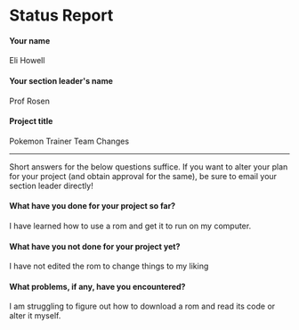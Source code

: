 # Status Report

#### Your name

Eli Howell

#### Your section leader's name

Prof Rosen

#### Project title

Pokemon Trainer Team Changes

***

Short answers for the below questions suffice. If you want to alter your plan for your project (and obtain approval for the same), be sure to email your section leader directly!

#### What have you done for your project so far?

I have learned how to use a rom and get it to run on my computer.

#### What have you not done for your project yet?

I have not edited the rom to change things to my liking

#### What problems, if any, have you encountered?

I am struggling to figure out how to download a rom and read its code or alter it myself.
